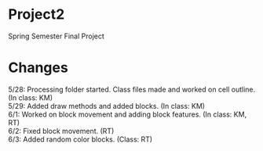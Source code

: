 # Project2
Spring Semester Final Project

Changes 
======
5/28: Processing folder started. Class files made and worked on cell outline. (In class: KM) <br>
5/29: Added draw methods and added blocks. (In class: KM) <br>
6/1: Worked on block movement and adding block features. (In class: KM, RT) <br>
6/2: Fixed block movement. (RT) <br>
6/3: Added random color blocks. (Class: RT) <br>
